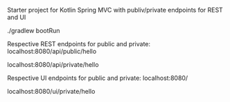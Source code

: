 Starter project for Kotlin Spring MVC with publiv/private endpoints for REST and UI

./gradlew bootRun

Respective REST endpoints for public and private:
localhost:8080/api/public/hello

localhost:8080/api/private/hello

Respective UI endpoints for public and private:
localhost:8080/

localhost:8080/ui/private/hello
